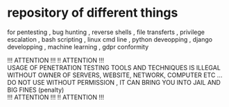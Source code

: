 # repository of different things

for pentesting , bug hunting , reverse shells , file transferts , privilege escalation , bash scripting , linux cmd line , python deveopping , django developping , machine learning , gdpr conformity

!!! ATTENTION !!!                                                                                             !! ATTENTION !!!  
  USAGE OF PENETRATION TESTING TOOLS AND TECHNIQUES IS ILLEGAL WITHOUT OWNER OF SERVERS, WEBSITE, NETWORK, COMPUTER
  ETC ...  DO NOT USE WITHOUT PERMISSION , IT CAN BRING YOU INTO JAIL AND BIG FINES (penalty)  
!!! ATTENTION !!!                                                                                             !! ATTENTION !!!  
